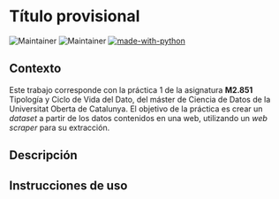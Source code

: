# Título provisional

![Maintainer](https://img.shields.io/badge/maintainer-plazarotello-blue) ![Maintainer](https://img.shields.io/badge/maintainer-alba620-blue) [![made-with-python](https://img.shields.io/badge/Made%20with-Python-1f425f.svg)](https://www.python.org/)

## Contexto

Este trabajo corresponde con la práctica 1 de la asignatura **M2.851** Tipología y Ciclo de Vida del Dato, del máster de Ciencia de Datos de la Universitat Oberta de Catalunya. El objetivo de la práctica es crear un *dataset* a partir de los datos contenidos en una web, utilizando un *web scraper* para su extracción.

## Descripción

## Instrucciones de uso
